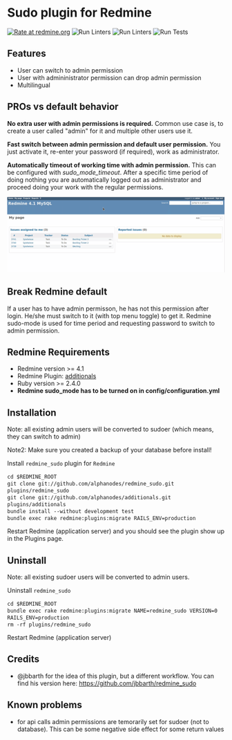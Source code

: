 Sudo plugin for Redmine
==================================

[![Rate at redmine.org](https://img.shields.io/badge/rate%20at-redmine.org-blue.svg?style=flat)](https://www.redmine.org/plugins/redmine_sudo) ![Run Linters](https://github.com/AlphaNodes/redmine_sudo/workflows/Run%20Linters/badge.svg) ![Run Linters](https://github.com/AlphaNodes/redmine_sudo/workflows/Run%20Brakeman/badge.svg) ![Run Tests](https://github.com/AlphaNodes/redmine_sudo/workflows/Test/badge.svg)

Features
--------

*   User can switch to admin permission
*   User with admininistrator permission can drop admin permission
*   Multilingual

PROs vs default behavior
------------------------

__No extra user with admin permissions is required.__
  Common use case is, to create a user called "admin" for it and multiple other users use it.

__Fast switch between admin permission and default user permission.__
  You just activate it, re-enter your password (if required), work as administrator.

__Automatically timeout of working time with admin permission.__ 
  This can be configured with *sudo_mode_timeout*. After a specific time period of doing nothing you are automatically logged out as administrator and proceed doing your work with the regular permissions.

![Redmine Sudo](./IMG/redmine-sudo-usage.gif)

Break Redmine default
---------------------

If a user has to have admin permisson, he has not this permission after login. He/she must switch to it (with top menu toggle) to get it. Redmine sudo-mode is used for time period and requesting password to switch to admin permission.


Redmine Requirements
--------------------

*   Redmine version >= 4.1
*   Redmine Plugin: [additionals](https://github.com/alphanodes/additionals)
*   Ruby version >= 2.4.0
*   **Redmine sudo_mode has to be turned on in config/configuration.yml**


Installation
------------

Note: all existing admin users will be converted to sudoer (which means, they can switch to admin)

Note2: Make sure you created a backup of your database before install!

Install ``redmine_sudo`` plugin for `Redmine`

    cd $REDMINE_ROOT
    git clone git://github.com/alphanodes/redmine_sudo.git plugins/redmine_sudo
    git clone git://github.com/alphanodes/additionals.git plugins/additionals
    bundle install --without development test
    bundle exec rake redmine:plugins:migrate RAILS_ENV=production

Restart Redmine (application server) and you should see the plugin show up in the Plugins page.


Uninstall
---------

Note: all existing sudoer users will be converted to admin users.

Uninstall ``redmine_sudo``

    cd $REDMINE_ROOT
    bundle exec rake redmine:plugins:migrate NAME=redmine_sudo VERSION=0 RAILS_ENV=production
    rm -rf plugins/redmine_sudo

Restart Redmine (application server)

Credits
-------

* @jbbarth for the idea of this plugin, but a different workflow. You can find his version here: https://github.com/jbbarth/redmine_sudo


Known problems
--------------

*   for api calls admin permissions are temorarily set for sudoer (not to database). This can be some negative side effect for some return values
